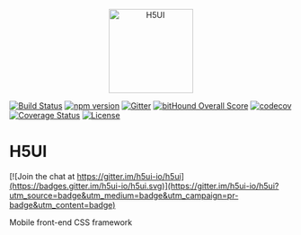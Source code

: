 <p align="center">
    <a href="http://www.h5ui.io">
        <img width="150" src="http://h5ui.io/img/preview.png" alt="H5UI">
    </a>
</p>

[![Build Status](https://travis-ci.org/h5ui/h5ui.svg?branch=master)](https://travis-ci.org/h5ui/h5ui)
[![npm version](https://img.shields.io/npm/v/H5UI.svg)](https://www.npmjs.com/package/H5UI)
[![Gitter](https://badges.gitter.im/h5ui/h5ui_io.svg)](https://gitter.im/h5ui-io/Lobby?source=orgpage)
[![bitHound Overall Score](https://www.bithound.io/github/h5ui/h5ui/badges/score.svg)](https://www.bithound.io/github/h5ui/h5ui)
[![codecov](https://codecov.io/gh/h5ui/h5ui/branch/master/graph/badge.svg)](https://codecov.io/gh/h5ui/h5ui)
[![Coverage Status](https://coveralls.io/repos/github/h5ui/h5ui/badge.svg?branch=master)](https://coveralls.io/github/h5ui/h5ui?branch=master)
[![License](http://img.shields.io/:license-mit-blue.svg)](https://mit-license.org)

# H5UI

[![Join the chat at https://gitter.im/h5ui-io/h5ui](https://badges.gitter.im/h5ui-io/h5ui.svg)](https://gitter.im/h5ui-io/h5ui?utm_source=badge&utm_medium=badge&utm_campaign=pr-badge&utm_content=badge)

Mobile front-end CSS framework